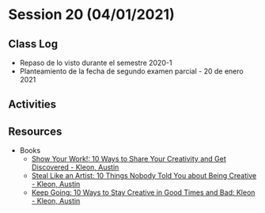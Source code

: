 # Session 20 (04/01/2021)

## Class Log
* Repaso de lo visto durante el semestre 2020-1
* Planteamiento de la fecha de segundo examen parcial - 20 de enero 2021

## Activities

## Resources
* Books
  * [Show Your Work!: 10 Ways to Share Your Creativity and Get Discovered - Kleon, Austin](https://www.amazon.com.mx/gp/product/076117897X/ref=ppx_yo_dt_b_asin_title_o01_s00?ie=UTF8&psc=1)
  * [Steal Like an Artist: 10 Things Nobody Told You about Being Creative - Kleon, Austin](https://www.amazon.com.mx/gp/product/0761169253/ref=ppx_yo_dt_b_asin_title_o01_s00?ie=UTF8&psc=1)
  * [Keep Going: 10 Ways to Stay Creative in Good Times and Bad: Kleon - Kleon, Austin](https://www.amazon.com.mx/gp/product/1523506644/ref=ppx_yo_dt_b_asin_title_o01_s00?ie=UTF8&psc=1)